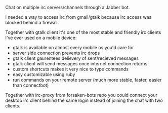 Chat on multiple irc servers/channels through a Jabber bot.

I needed a way to access irc from gmail/gtalk because irc access was blocked behind a firewall.

Together with gtalk client it's one of the most stable and friendly irc clients I've ever used on a mobile device:

* gtalk is available on almost every mobile os you'd care for
* server side connection prevents irc drops
* gtalk client gaurentees delievery of sent/recieved messages
* gtalk client will send messages once internet connection returns
* custom shortcuts makes it very nice to type commands
* easy customizable using ruby
* run commands on your remote server (much more stable, faster, easier than connectbot)

Together with irc-proxy from forsaken-bots repo you could connect your desktop irc client behind the same login instead of joining the chat with two clients.
